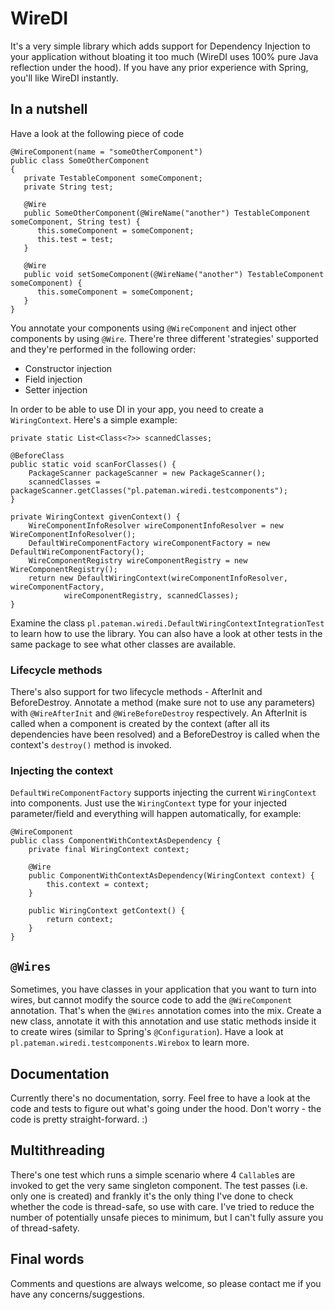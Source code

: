 # WireDI

It's a very simple library which adds support for Dependency Injection to your application without bloating it too much (WireDI uses 100% pure Java reflection under the hood). If you have any prior experience with Spring, you'll like WireDI instantly.

## In a nutshell
Have a look at the following piece of code

```
@WireComponent(name = "someOtherComponent")
public class SomeOtherComponent
{
   private TestableComponent someComponent;
   private String test;

   @Wire
   public SomeOtherComponent(@WireName("another") TestableComponent someComponent, String test) {
      this.someComponent = someComponent;
      this.test = test;
   }

   @Wire
   public void setSomeComponent(@WireName("another") TestableComponent someComponent) {
      this.someComponent = someComponent;
   }
}
```

You annotate your components using `@WireComponent` and inject other components by using `@Wire`. There're three different 'strategies' supported and they're performed in the following order:

* Constructor injection
* Field injection
* Setter injection

In order to be able to use DI in your app, you need to create a `WiringContext`. Here's a simple example:

```
private static List<Class<?>> scannedClasses;

@BeforeClass
public static void scanForClasses() {
    PackageScanner packageScanner = new PackageScanner();
    scannedClasses = packageScanner.getClasses("pl.pateman.wiredi.testcomponents");
}

private WiringContext givenContext() {
    WireComponentInfoResolver wireComponentInfoResolver = new WireComponentInfoResolver();
    DefaultWireComponentFactory wireComponentFactory = new DefaultWireComponentFactory();
    WireComponentRegistry wireComponentRegistry = new WireComponentRegistry();
    return new DefaultWiringContext(wireComponentInfoResolver, wireComponentFactory,
            wireComponentRegistry, scannedClasses);
}
```

Examine the class `pl.pateman.wiredi.DefaultWiringContextIntegrationTest` to learn how to use the library. You can also have a look at other tests in the same package to see what other classes are available.

### Lifecycle methods
There's also support for two lifecycle methods - AfterInit and BeforeDestroy. Annotate a method (make sure not to use any parameters) with `@WireAfterInit` and `@WireBeforeDestroy` respectively. An AfterInit is called when a component is created by the context (after all its dependencies have been resolved) and a BeforeDestroy is called when the context's `destroy()` method is invoked.

### Injecting the context
`DefaultWireComponentFactory` supports injecting the current `WiringContext` into components. Just use the `WiringContext` type for your injected parameter/field and everything will happen automatically, for example:

```
@WireComponent
public class ComponentWithContextAsDependency {
    private final WiringContext context;

    @Wire
    public ComponentWithContextAsDependency(WiringContext context) {
        this.context = context;
    }

    public WiringContext getContext() {
        return context;
    }
}
```

## `@Wires`
Sometimes, you have classes in your application that you want to turn into wires, but cannot modify the source code to add the `@WireComponent` annotation. That's when the `@Wires` annotation comes into the mix. Create a new class, annotate it with this annotation and use static methods inside it to create wires (similar to Spring's `@Configuration`). Have a look at `pl.pateman.wiredi.testcomponents.Wirebox` to learn more.



## Documentation
Currently there's no documentation, sorry. Feel free to have a look at the code and tests to figure out what's going under the hood. Don't worry - the code is pretty straight-forward. :)

## Multithreading
There's one test which runs a simple scenario where 4 `Callable`s are invoked to get the very same singleton component. The test passes (i.e. only one is created) and frankly it's the only thing I've done to check whether the code is thread-safe, so use with care. I've tried to reduce the number of potentially unsafe pieces to minimum, but I can't fully assure you of thread-safety.

## Final words
Comments and questions are always welcome, so please contact me if you have any concerns/suggestions. 